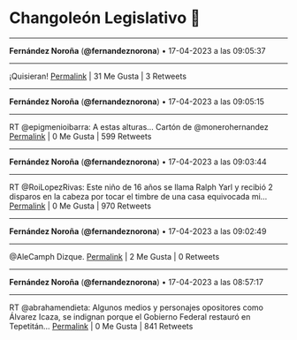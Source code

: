 # Changoleón Legislativo 🙈
*****
**Fernández Noroña** (**@fernandeznorona**) • 17-04-2023 a las 09:05:37
*****
¡Quisieran!
[Permalink](https://twitter.com/fernandeznorona/status/1648009833377832972) | 31 Me Gusta | 3 Retweets
*****
**Fernández Noroña** (**@fernandeznorona**) • 17-04-2023 a las 09:05:15
*****
RT @epigmenioibarra: A estas alturas…
Cartón de @monerohernandez
[Permalink](https://twitter.com/fernandeznorona/status/1648009740469805083) | 0 Me Gusta | 599 Retweets
*****
**Fernández Noroña** (**@fernandeznorona**) • 17-04-2023 a las 09:03:44
*****
RT @RoiLopezRivas: Este niño de 16 años se llama Ralph Yarl y recibió 2 disparos en la cabeza por tocar el timbre de una casa equivocada mi…
[Permalink](https://twitter.com/fernandeznorona/status/1648009358368710658) | 0 Me Gusta | 970 Retweets
*****
**Fernández Noroña** (**@fernandeznorona**) • 17-04-2023 a las 09:02:49
*****
@AleCamph Dizque.
[Permalink](https://twitter.com/fernandeznorona/status/1648009127233200128) | 2 Me Gusta | 0 Retweets
*****
**Fernández Noroña** (**@fernandeznorona**) • 17-04-2023 a las 08:57:17
*****
RT @abrahamendieta: Algunos medios y personajes opositores como Álvarez Icaza, se indignan porque el Gobierno Federal restauró en Tepetitán…
[Permalink](https://twitter.com/fernandeznorona/status/1648007737370918913) | 0 Me Gusta | 841 Retweets